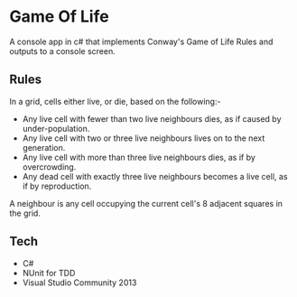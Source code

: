 Game Of Life
============
A console app in c# that implements Conway's Game of Life Rules and outputs to a
console screen.


Rules
-----
In a grid, cells either live, or die, based on the following:-
  * Any live cell with fewer than two live neighbours dies, as if caused by under-population.
  * Any live cell with two or three live neighbours lives on to the next generation.
  * Any live cell with more than three live neighbours dies, as if by overcrowding.
  * Any dead cell with exactly three live neighbours becomes a live cell, as if by reproduction.

A neighbour is any cell occupying the current cell's 8 adjacent squares in the grid.

Tech
-----

 * C#
 * NUnit for TDD
 * Visual Studio Community 2013

